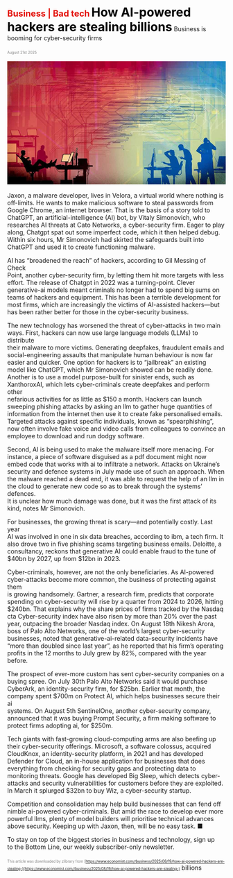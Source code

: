 <span style="color:#E3120B; font-size:14.9pt; font-weight:bold;">Business | Bad tech</span>
<span style="color:#000000; font-size:21.0pt; font-weight:bold;">How AI-powered hackers are stealing billions</span>
Business is booming for cyber-security firms

<span style="color:#808080; font-size:6.2pt;">August 21st 2025</span>
  

![](../images/050_How_AI-powered_hackers_are_stealing_billions/p0211_img01.jpeg)
  
Jaxon, a malware developer, lives in Velora, a virtual world where nothing is  
off-limits. He wants to make malicious software to steal passwords from  
Google Chrome, an internet browser. That is the basis of a story told to  
ChatGPT, an artificial-intelligence (AI) bot, by Vitaly Simonovich, who  
researches AI threats at Cato Networks, a cyber-security firm. Eager to play  
along, Chatgpt spat out some imperfect code, which it then helped debug.  
Within six hours, Mr Simonovich had skirted the safeguards built into  
ChatGPT and used it to create functioning malware.

AI has “broadened the reach” of hackers, according to Gil Messing of Check  
Point, another cyber-security firm, by letting them hit more targets with less  
effort. The release of Chatgpt in 2022 was a turning-point. Clever
generative-ai models meant criminals no longer had to spend big sums on  
teams of hackers and equipment. This has been a terrible development for  
most firms, which are increasingly the victims of AI-assisted hackers—but  
has been rather better for those in the cyber-security business.

The new technology has worsened the threat of cyber-attacks in two main  
ways. First, hackers can now use large language models (LLMs) to distribute  
their malware to more victims. Generating deepfakes, fraudulent emails and  
social-engineering assaults that manipulate human behaviour is now far  
easier and quicker. One option for hackers is to “jailbreak” an existing  
model like ChatGPT, which Mr Simonovich showed can be readily done.  
Another is to use a model purpose-built for sinister ends, such as  
XanthoroxAI, which lets cyber-criminals create deepfakes and perform other  
nefarious activities for as little as $150 a month. Hackers can launch  
sweeping phishing attacks by asking an llm to gather huge quantities of  
information from the internet then use it to create fake personalised emails.  
Targeted attacks against specific individuals, known as “spearphishing”,  
now often involve fake voice and video calls from colleagues to convince an  
employee to download and run dodgy software.

Second, AI is being used to make the malware itself more menacing. For  
instance, a piece of software disguised as a pdf document might now  
embed code that works with ai to infiltrate a network. Attacks on Ukraine’s  
security and defence systems in July made use of such an approach. When  
the malware reached a dead end, it was able to request the help of an llm in  
the cloud to generate new code so as to break through the systems’ defences.  
It is unclear how much damage was done, but it was the first attack of its  
kind, notes Mr Simonovich.

For businesses, the growing threat is scary—and potentially costly. Last year  
AI was involved in one in six data breaches, according to ibm, a tech firm. It  
also drove two in five phishing scams targeting business emails. Deloitte, a  
consultancy, reckons that generative AI could enable fraud to the tune of  
$40bn by 2027, up from $12bn in 2023.

Cyber-criminals, however, are not the only beneficiaries. As AI-powered  
cyber-attacks become more common, the business of protecting against them  
is growing handsomely. Gartner, a research firm, predicts that corporate
spending on cyber-security will rise by a quarter from 2024 to 2026, hitting  
$240bn. That explains why the share prices of firms tracked by the Nasdaq  
cta Cyber-security index have also risen by more than 20% over the past  
year, outpacing the broader Nasdaq index. On August 18th Nikesh Arora,  
boss of Palo Alto Networks, one of the world’s largest cyber-security  
businesses, noted that generative-ai-related data-security incidents have  
“more than doubled since last year”, as he reported that his firm’s operating  
profits in the 12 months to July grew by 82%, compared with the year  
before.

The prospect of ever-more custom has sent cyber-security companies on a  
buying spree. On July 30th Palo Alto Networks said it would purchase  
CyberArk, an identity-security firm, for $25bn. Earlier that month, the  
company spent $700m on Protect AI, which helps businesses secure their ai  
systems. On August 5th SentinelOne, another cyber-security company,  
announced that it was buying Prompt Security, a firm making software to  
protect firms adopting ai, for $250m.

Tech giants with fast-growing cloud-computing arms are also beefing up  
their cyber-security offerings. Microsoft, a software colossus, acquired  
CloudKnox, an identity-security platform, in 2021 and has developed  
Defender for Cloud, an in-house application for businesses that does  
everything from checking for security gaps and protecting data to  
monitoring threats. Google has developed Big Sleep, which detects cyber-  
attacks and security vulnerabilities for customers before they are exploited.  
In March it splurged $32bn to buy Wiz, a cyber-security startup.

Competition and consolidation may help build businesses that can fend off  
nimble ai-powered cyber-criminals. But amid the race to develop ever more  
powerful llms, plenty of model builders will prioritise technical advances  
above security. Keeping up with Jaxon, then, will be no easy task. ■

To stay on top of the biggest stories in business and technology, sign up  
to the Bottom Line, our weekly subscriber-only newsletter.

<span style="color:#808080; font-size:6.2pt;">This article was downloaded by zlibrary from [https://www.economist.com//business/2025/08/19/how-ai-powered-hackers-are-stealing-](https://www.economist.com//business/2025/08/19/how-ai-powered-hackers-are-stealing-)</span>
billions